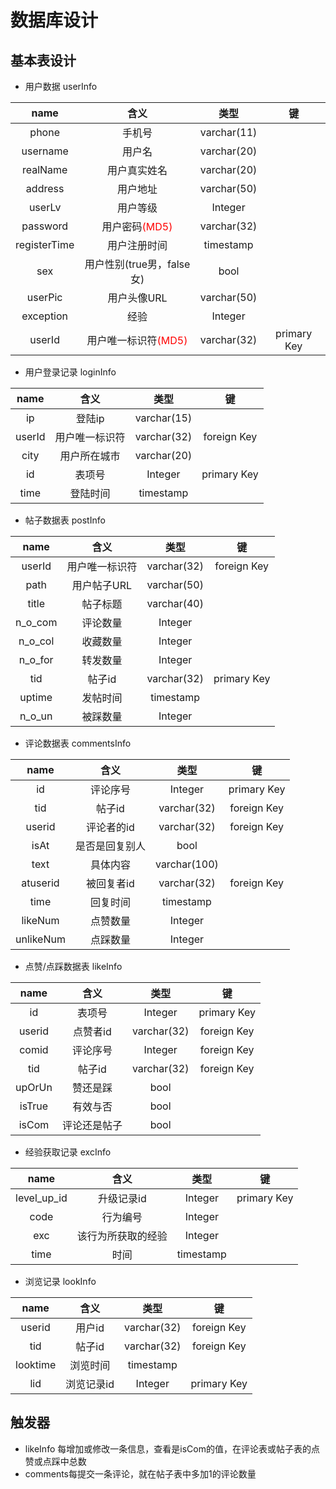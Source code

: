 # 数据库设计

## 基本表设计

- 用户数据  userInfo

|     name     |                     含义                     |    类型     |     键      |
| :----------: | :------------------------------------------: | :---------: | :---------: |
|    phone     |                    手机号                    | varchar(11) |             |
|   username   |                    用户名                    | varchar(20) |             |
|   realName   |                 用户真实姓名                 | varchar(20) |             |
|   address    |                   用户地址                   | varchar(50) |             |
|    userLv    |                   用户等级                   |   Integer   |             |
|   password   |    用户密码<font color="red">(MD5)</font>    | varchar(32) |             |
| registerTime |                 用户注册时间                 |  timestamp  |             |
|     sex      |          用户性别(true男，false女)           |    bool     |             |
|   userPic    |                 用户头像URL                  | varchar(50) |             |
|  exception   |                     经验                     |   Integer   |             |
|    userId    | 用户唯一标识符<font color="red">(MD5)</font> | varchar(32) | primary Key |



- 用户登录记录  loginInfo

|  name  |      含义      |    类型     |     键      |
| :----: | :------------: | :---------: | :---------: |
|   ip   |     登陆ip     | varchar(15) |             |
| userId | 用户唯一标识符 | varchar(32) | foreign Key |
|  city  |  用户所在城市  | varchar(20) |             |
|   id   |     表项号     |   Integer   | primary Key |
|  time  |    登陆时间    |  timestamp  |             |



- 帖子数据表  postInfo

|  name   |      含义      |    类型     |     键      |
| :-----: | :------------: | :---------: | :---------: |
| userId  | 用户唯一标识符 | varchar(32) | foreign Key |
|  path   |  用户帖子URL   | varchar(50) |             |
|  title  |    帖子标题    | varchar(40) |             |
| n_o_com |    评论数量    |   Integer   |             |
| n_o_col |    收藏数量    |   Integer   |             |
| n_o_for |    转发数量    |   Integer   |             |
|   tid   |     帖子id     | varchar(32) | primary Key |
| uptime  |    发帖时间    |  timestamp  |             |
| n_o_un  |    被踩数量    |   Integer   |             |



- 评论数据表  commentsInfo

|   name    |      含义      |     类型     |     键      |
| :-------: | :------------: | :----------: | :---------: |
|    id     |    评论序号    |   Integer    | primary Key |
|    tid    |     帖子id     | varchar(32)  | foreign Key |
|  userid   |   评论者的id   | varchar(32)  | foreign Key |
|   isAt    | 是否是回复别人 |     bool     |             |
|   text    |    具体内容    | varchar(100) |             |
| atuserid  |   被回复者id   | varchar(32)  | foreign Key |
|   time    |    回复时间    |  timestamp   |             |
|  likeNum  |    点赞数量    |   Integer    |             |
| unlikeNum |    点踩数量    |   Integer    |             |

- 点赞/点踩数据表  likeInfo

|  name  |     含义     |    类型     |     键      |
| :----: | :----------: | :---------: | :---------: |
|   id   |    表项号    |   Integer   | primary Key |
| userid |   点赞者id   | varchar(32) | foreign Key |
| comid  |   评论序号   |   Integer   | foreign Key |
|  tid   |    帖子id    | varchar(32) | foreign Key |
| upOrUn |   赞还是踩   |    bool     |             |
| isTrue |   有效与否   |    bool     |             |
| isCom  | 评论还是帖子 |    bool     |             |

- 经验获取记录  excInfo

|    name     |        含义        |   类型    |     键      |
| :---------: | :----------------: | :-------: | :---------: |
| level_up_id |     升级记录id     |  Integer  | primary Key |
|    code     |      行为编号      |  Integer  |             |
|     exc     | 该行为所获取的经验 |  Integer  |             |
|    time     |        时间        | timestamp |             |

- 浏览记录 lookInfo

|   name   |    含义    |    类型     |     键      |
| :------: | :--------: | :---------: | :---------: |
|  userid  |   用户id   | varchar(32) | foreign Key |
|   tid    |   帖子id   | varchar(32) | foreign Key |
| looktime |  浏览时间  |  timestamp  |             |
|   lid    | 浏览记录id |   Integer   | primary Key |



## 触发器

- likeInfo 每增加或修改一条信息，查看是isCom的值，在评论表或帖子表的点赞或点踩中总数
- comments每提交一条评论，就在帖子表中多加1的评论数量